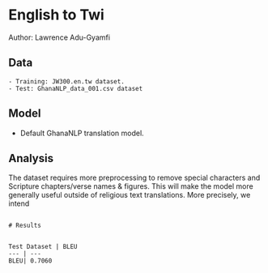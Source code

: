 # English to Twi

Author: Lawrence Adu-Gyamfi

## Data

	- Training: JW300.en.tw dataset.
	- Test: GhanaNLP_data_001.csv dataset

## Model

- Default GhanaNLP translation model.


## Analysis

The dataset requires more preprocessing to remove special characters and Scripture chapters/verse names & figures. This will make the model more generally useful outside of religious text translations. More precisely, we intend 
```

# Results


Test Dataset | BLEU
--- | --- 
BLEU| 0.7060 
